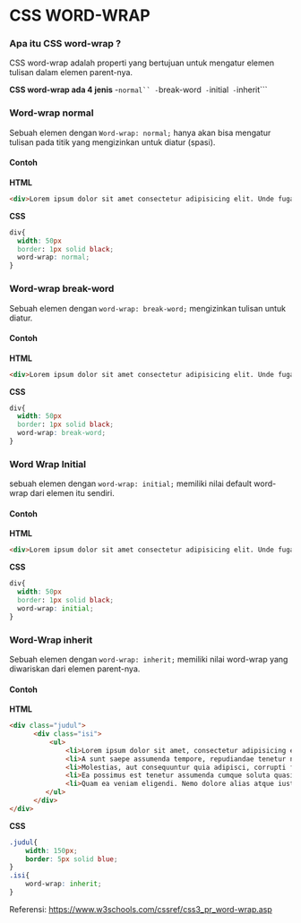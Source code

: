 # CSS WORD-WRAP
### Apa itu CSS word-wrap ?

CSS word-wrap adalah properti yang bertujuan untuk mengatur elemen tulisan dalam elemen parent-nya.

**CSS word-wrap ada 4 jenis**
-```normal``
-```break-word```
-```initial```
-```inherit```

### Word-wrap normal

Sebuah elemen dengan ```Word-wrap: normal;``` hanya akan bisa mengatur tulisan pada titik yang mengizinkan untuk diatur (spasi).
#### Contoh

**HTML**
```html
<div>Lorem ipsum dolor sit amet consectetur adipisicing elit. Unde fuga reprehenderit earum natus cupiditate delenitirationeperspiciatisrepudiandaelaudantium vero. Reiciendis molestias ut exercitationem quasi rerum a quaerat sit! Assumenda!</div>
```
**CSS**
```css
div{
  width: 50px
  border: 1px solid black;
  word-wrap: normal;
}
```
### Word-wrap break-word

Sebuah elemen dengan ```word-wrap: break-word;``` mengizinkan tulisan untuk diatur.
#### Contoh

**HTML** 
```html
<div>Lorem ipsum dolor sit amet consectetur adipisicing elit. Unde fuga reprehenderit earum natus cupiditate deleniti ratione perspiciatis repudiandae laudantium vero. Reiciendis molestias ut exercitationem quasi rerum a quaerat sit! Assumenda!</div>
```
**CSS**
```css
div{
  width: 50px
  border: 1px solid black;
  word-wrap: break-word;
}
```

### Word Wrap Initial

sebuah elemen dengan ```word-wrap: initial;``` memiliki nilai default word-wrap dari elemen itu sendiri.
#### Contoh

**HTML**
```html
<div>Lorem ipsum dolor sit amet consectetur adipisicing elit. Unde fuga reprehenderit earum natus cupiditate delenitirationeperspiciatisrepudiandaelaudantiumvero. Reiciendis molestias ut exercitationem quasi rerum a quaerat sit! Assumenda!</div>
```
**CSS**
```css
div{
  width: 50px
  border: 1px solid black;
  word-wrap: initial;
}
```
### Word-Wrap inherit
Sebuah elemen dengan ```word-wrap: inherit;``` memiliki nilai word-wrap yang diwariskan dari elemen parent-nya.
#### Contoh

**HTML**
```html
<div class="judul">
      <div class="isi">
          <ul>
              <li>Lorem ipsum dolor sit amet, consectetur adipisicing elit. Accusantiumaliasinmodienimmolestiaebeataeadveniamanimi!Nesciunt dolorum doloremque reprehenderit suscipit necessitatibus sunt explicabo autem rem quis quibusdam!</li>
              <li>A sunt saepe assumenda tempore, repudiandae tenetur nostrum natus! Dolor tempora fugit, repudiandae a, fugiat voluptate explicabo excepturi deleniti in deserunt, nesciunt eius quasi officiis sunt. Rerum sint ducimus adipisci.</li>
              <li>Molestias, aut consequuntur quia adipisci, corrupti fuga animi cupiditate hic reprehenderit nulla, est quam porro iste? Nemo assumenda consequuntur, sed quae, molestiae ratione, soluta optio dignissimos similique reprehenderit sunt ex?</li>
              <li>Ea possimus est tenetur assumenda cumque soluta quasi asperiores eum, veniam enim quisquam, adipisci, voluptatum dolor et! Dolorum quidem omnis perspiciatis consequatur ad! Praesentium laborum, magnam odit vero nisi aut!</li>
              <li>Quam ea veniam eligendi. Nemo dolore alias atque iusto dolorem vitae et maxime expedita obcaecati? Libero, ex unde eum quos aut quis culpa adipisci, repellat architecto inventore ipsam ea dolore?</li>
         </ul>
      </div>
</div>
```
**CSS**
```css
.judul{
    width: 150px;
    border: 5px solid blue;
}
.isi{
    word-wrap: inherit;
}
```
   
Referensi: https://www.w3schools.com/cssref/css3_pr_word-wrap.asp   
